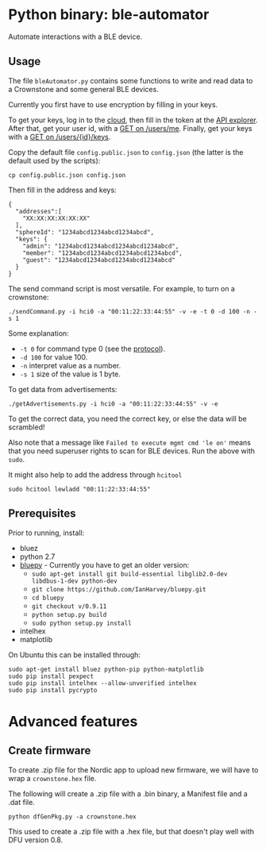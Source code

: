 # Python binary: ble-automator

Automate interactions with a BLE device.

## Usage

The file `bleAutomator.py` contains some functions to write and read data to a Crownstone and some general BLE devices.

Currently you first have to use encryption by filling in your keys.

To get your keys, log in to the [cloud](https://cloud.crownstone.rocks/), then fill in the token at the [API explorer](https://cloud.crownstone.rocks/explorer).
After that, get your user id, with a [GET on /users/me](https://cloud.crownstone.rocks/explorer/#!/user/user_me).
Finally, get your keys with a [GET on /users/{id}/keys](https://cloud.crownstone.rocks/explorer/#!/user/user_getEncryptionKeys).

Copy the default file `config.public.json` to `config.json` (the latter is the default used by the scripts):

    cp config.public.json config.json

Then fill in the address and keys:

    {
      "addresses":[
        "XX:XX:XX:XX:XX:XX"
      ],
      "sphereId": "1234abcd1234abcd1234abcd",
      "keys": {
        "admin": "1234abcd1234abcd1234abcd1234abcd",
        "member": "1234abcd1234abcd1234abcd1234abcd",
        "guest": "1234abcd1234abcd1234abcd1234abcd"
      }
    }

The send command script is most versatile. For example, to turn on a crownstone:

    ./sendCommand.py -i hci0 -a "00:11:22:33:44:55" -v -e -t 0 -d 100 -n -s 1

Some explanation:

- `-t 0` for command type 0 (see the [protocol](https://github.com/crownstone/bluenet/blob/master/docs/PROTOCOL.md#control_packet)).
- `-d 100` for value 100.
- `-n` interpret value as a number.
- `-s 1` size of the value is 1 byte.

To get data from advertisements:

    ./getAdvertisements.py -i hci0 -a "00:11:22:33:44:55" -v -e

To get the correct data, you need the correct key, or else the data will be scrambled!

Also note that a message like `Failed to execute mgmt cmd 'le on'` means that you need superuser rights to scan for
BLE devices. Run the above with `sudo`.

It might also help to add the address through `hcitool`

    sudo hcitool lewladd "00:11:22:33:44:55"

## Prerequisites

Prior to running, install:

* bluez
* python 2.7
* [bluepy](https://github.com/IanHarvey/bluepy) - Currently you have to get an older version:
  * `sudo apt-get install git build-essential libglib2.0-dev libdbus-1-dev python-dev`
  * `git clone https://github.com/IanHarvey/bluepy.git`
  * `cd bluepy`
  * `git checkout v/0.9.11`
  * `python setup.py build`
  * `sudo python setup.py install`
* intelhex
* matplotlib

On Ubuntu this can be installed through:

```
sudo apt-get install bluez python-pip python-matplotlib
sudo pip install pexpect
sudo pip install intelhex --allow-unverified intelhex
sudo pip install pycrypto
```

# Advanced features

## Create firmware

To create .zip file for the Nordic app to upload new firmware, we will have to wrap a `crownstone.hex` file. 

The following will create a .zip file with a .bin binary, a Manifest file and a .dat file.

	python dfGenPkg.py -a crownstone.hex

This used to create a .zip file with a .hex file, but that doesn't play well with DFU version 0.8.
